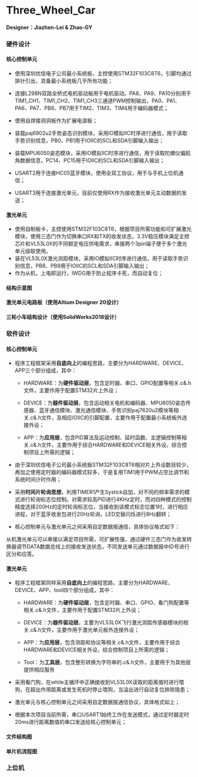 # Three_Wheel_Car

**Designer：Jiazhen-Lei & Zhao-GY**

### 硬件设计

#### 核心控制单元

* 使用深圳优信电子公司最小系统板，主控使用STM32F103C8T6，引脚均通过排针引出，具备最小系统板几乎所有功能；

* 连接L298N双路全桥式电机驱动板用于电机驱动。PA8、PA9、PA10分别用于TIM1_CH1、TIM1_CH2、TIM1_CH3三通道PWM控制输出，PA0、PA1、PA6、PA7、PB6、PB7用于TIM2、TIM3、TIM4用于编码器模式；

* 使用自焊接洞洞板作为扩展电源板；

* 装载paj6902u2手势姿态识别模块，采用IO模拟IIC时序进行通信，用于读取手势识别信息，PB0、PB1用于IOIIC的SCL和SDA引脚输入输出；

* 装载MPU6050姿态模块，采用IO模拟IIC时序进行通信，用于读取陀螺仪偏航角数据信息，PC14、PC15用于IOIIC的SCL和SDA引脚输入输出；

* USART2用于连接HC05蓝牙模块，使用全双工协议，用于与手机上位机通信；

* USART3用于连接激光单元，目前仅使用RX作为接收激光单元主动数据的发送；

#### 激光单元

* 使用自制板卡，主控使用STM32F103C8T6，根据项目所需功能和可扩展激光模块，使用三态门作为切换串口RX和TX的收发状态，3.3V稳压模块满足主控芯片和VL53L0X的不同额定电压供电需求，串接两个3pin端子便于多个激光单元级联使用。
* 装在VL53L0X激光测距模块，采用IO模拟IIC时序进行通信，用于读取手势识别信息，PB8、PB9用于IOIIC的SCL和SDA引脚输入输出；
* 作为从机，上电即运行，IWDG用于防止程序卡死，而自动复位；

#### 结构示意图



#### 激光单元电路板（使用Altium Designer 20设计）



#### 三轮小车结构设计（使用SolidWorks2018设计）



### 软件设计

#### 核心控制单元

* 程序工程框架采用**自底向上**的编程思路，主要分为HARDWARE、DEVICE、APP三个部分组成，其中：

  * HARDWARE：为**硬件驱动层**，包含定时器、串口、GPIO配置等相关.c&.h文件，主要作用于配置STM32片上外设；

  * DEVICE：为**器件驱动层**，包含运动相关电机和编码器、MPU6050姿态传感器、蓝牙通信模块、激光通信模块、手势识别paj7620u2模块等相关.c&.h文件，及相应IOIIC的引脚配置，主要作用于配置最小系统板外连接外设；

  * APP：为**应用层**，包含PID算法及运动控制、延时函数、主逻辑控制等相关.c&.h文件，主要作用于综合HARDWARE和DEVICE相关外设，综合控制项目上所需的逻辑；

* 由于深圳优信电子公司最小系统板STM32F103C8T6相对片上外设数目较少，再加之使用定时器的编码器模式较多，于是复用TIM1用于PWM占空比调节和系统时间计时作用；

* 采用**时间片轮询思想**，利用TIMER1产生Systick自加，对不同的频率需求的模式进行轮询标志位控制。对需求较高PID进行4KHz定时，而对四种模式的控制精度选择200Hz的定时轮询标志位，当接收到该模式标志位置1时，进行相应进程，对于蓝牙收发包进行20Hz轮询，LED交替闪烁进行8Hz翻转；

* 核心控制单元与激光单元之间采用自定数据报通信，具体协议格式如下：                 


从机激光单元可以串接以满足项目所需，可扩展性强，通过硬件三态门作为收发转换器调节DATA数据总线上的接收发送状态，不同发送单元通过数据报中ID号进行区分和应答。

#### 激光单元

* 程序工程框架同样采用**自底向上**的编程思路，主要分为HARDWARE、DEVICE、APP、tool四个部分组成，其中：

  * HARDWARE：为**硬件驱动层**，包含定时器、串口、GPIO、看门狗配置等相关.c&.h文件，主要作用于配置STM32片上外设；

  * DEVICE：为**器件驱动层**，主要为VL53L0X飞行激光测距传感器模块的相关.c&.h文件，主要作用于激光单元板外连接外设；

  * APP：为**应用层**，包含测距和协议等相关.c&.h文件，主要作用于综合HARDWARE和DEVICE相关外设，综合控制项目上所需的逻辑；

  * Tool：为**工具层**，包含整形转换为字符串的.c&.h文件，主要用于为其他层提供相应服务

* 采用看门狗，在while主循环中正确接收到VL53L0X读取的距离值时进行喂狗，在超出作用距离或发生死机时停止喂狗，当溢出进行自动复位排除隐患；

* 激光单元与核心控制单元之间采用自定数据报通信协议，具体格式如上；

* 根据本次项目当前所需，串口USART1始终工作在发送模式，通过定时器定时20ms进行距离数值的串口发送给核心控制单元；

#### 文件结构图



#### 单片机流程图





### 上位机

